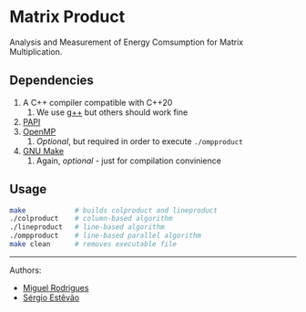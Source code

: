 # Matrix Product

Analysis and Measurement of Energy Comsumption for Matrix Multiplication.

## Dependencies

1. A C++ compiler compatible with C++20
    1. We use [g++](https://gcc.gnu.org/) but others should work fine
2. [PAPI](https://icl.utk.edu/papi/)
3. [OpenMP](https://www.openmp.org/)
    1. *Optional*, but required in order to execute `./ompproduct`
4. [GNU Make](https://www.gnu.org/software/make/)
    1. Again, *optional* - just for compilation convinience

## Usage

```sh
make            # builds colproduct and lineproduct
./colproduct    # column-based algorithm
./lineproduct   # line-based algorithm
./ompproduct    # line-based parallel algorithm
make clean      # removes executable file
```

---
Authors:
- [Miguel Rodrigues](mailto:up201906042@edu.fe.up.pt)
- [Sérgio Estêvão](mailto:up201905680@edu.fe.up.pt)
